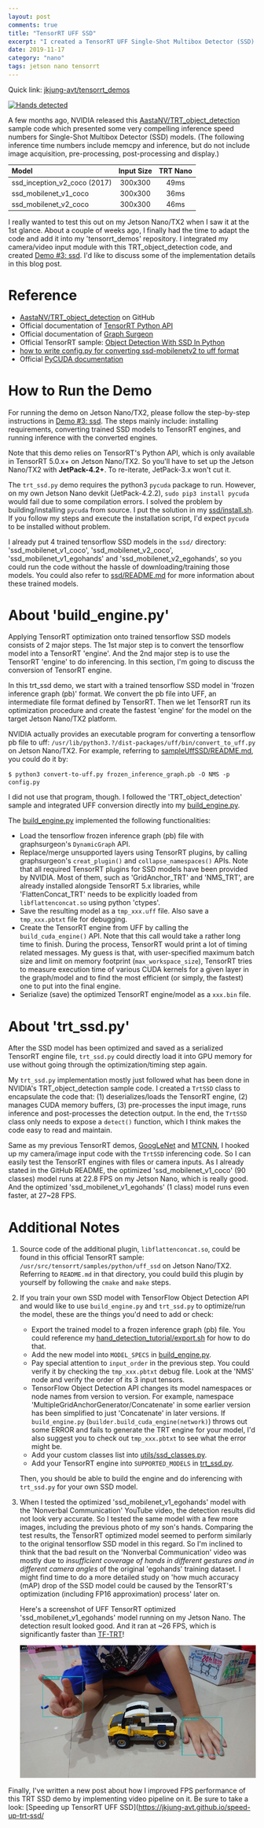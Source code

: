 ```yaml
---
layout: post
comments: true
title: "TensorRT UFF SSD"
excerpt: "I created a TensorRT UFF Single-Shot Multibox Detector (SSD) demo based on NVIDIA's sample code.  It runs extremely fast on Jetson Nano/TX2."
date: 2019-11-17
category: "nano"
tags: jetson nano tensorrt
---
```


Quick link: [jkjung-avt/tensorrt_demos](https://github.com/jkjung-avt/tensorrt_demos)

[![Hands detected](https://raw.githubusercontent.com/jkjung-avt/tensorrt_demos/master/doc/hands.png)](https://youtu.be/3ieN5BBdDF0)

A few months ago, NVIDIA released this [AastaNV/TRT_object_detection](https://github.com/AastaNV/TRT_object_detection) sample code which presented some very compelling inference speed numbers for Single-Shot Multibox Detector (SSD) models.  (The following inference time numbers include memcpy and inference, but do not include image acquisition, pre-processing, post-processing and display.) 

|            Model             | Input Size | TRT Nano |
|:-----------------------------|:----------:|:--------:|
| ssd_inception_v2_coco (2017) |   300x300  |   49ms   |
| ssd_mobilenet_v1_coco        |   300x300  |   36ms   |
| ssd_mobilenet_v2_coco        |   300x300  |   46ms   |

I really wanted to test this out on my Jetson Nano/TX2 when I saw it at the 1st glance.  About a couple of weeks ago, I finally had the time to adapt the code and add it into my 'tensorrt_demos' repository.  I integrated my camera/video input module with this TRT_object_detection code, and created [Demo #3: ssd](https://github.com/jkjung-avt/tensorrt_demos#ssd).  I'd like to discuss some of the implementation details in this blog post.

# Reference

* [AastaNV/TRT_object_detection](https://github.com/AastaNV/TRT_object_detection) on GitHub
* Official documentation of [TensorRT Python API](https://docs.nvidia.com/deeplearning/sdk/tensorrt-api/python_api/)
* Official documentation of [Graph Surgeon](https://docs.nvidia.com/deeplearning/sdk/tensorrt-api/python_api/graphsurgeon/graphsurgeon.html)
* Official TensorRT sample: [Object Detection With SSD In Python](https://docs.nvidia.com/deeplearning/sdk/tensorrt-sample-support-guide/index.html#uff_ssd)
* [how to write config.py for converting ssd-mobilenetv2 to uff format](https://devtalk.nvidia.com/default/topic/1050465/jetson-nano/how-to-write-config-py-for-converting-ssd-mobilenetv2-to-uff-format/post/5333033/#5333033)
* Official [PyCUDA documentation](https://documen.tician.de/pycuda/)

# How to Run the Demo

For running the demo on Jetson Nano/TX2, please follow the step-by-step instructions in [Demo #3: ssd](https://github.com/jkjung-avt/tensorrt_demos#ssd).  The steps mainly include: installing requirements, converting trained SSD models to TensorRT engines, and running inference with the converted engines.

Note that this demo relies on TensorRT's Python API, which is only available in TensorRT 5.0.x+ on Jetson Nano/TX2.  So you'll have to set up the Jetson Nano/TX2 with **JetPack-4.2+**.  To re-iterate, JetPack-3.x won't cut it.

The `trt_ssd.py` demo requires the python3 `pycuda` package to run.  However, on my own Jetson Nano devkit (JetPack-4.2.2), `sudo pip3 install pycuda` would fail due to some compilation errors.  I solved the problem by building/installing `pycuda` from source.  I put the solution in my [ssd/install.sh](https://github.com/jkjung-avt/tensorrt_demos/blob/master/ssd/install.sh).  If you follow my steps and execute the installation script, I'd expect `pycuda` to be installed without problem.

I already put 4 trained tensorflow SSD models in the `ssd/` directory: 'ssd_mobilenet_v1_coco', 'ssd_mobilenet_v2_coco', 'ssd_mobilenet_v1_egohands' and 'ssd_mobilenet_v2_egohands', so you could run the code without the hassle of downloading/training those models.  You could also refer to [ssd/README.md](https://github.com/jkjung-avt/tensorrt_demos/blob/master/ssd/README.md) for more information about these trained models.

# About 'build_engine.py'

Applying TensorRT optimization onto trained tensorflow SSD models consists of 2 major steps.  The 1st major step is to convert the tensorflow model into a TensorRT 'engine'.  And the 2nd major step is to use the TensorRT 'engine' to do inferencing.  In this section, I'm going to discuss the conversion of TensorRT engine.

In this trt_ssd demo, we start with a trained tensorflow SSD model in 'frozen inference graph (pb)' format.  We convert the pb file into UFF, an intermediate file format defined by TensorRT.  Then we let TensorRT run its optimization procedure and create the fastest 'engine' for the model on the target Jetson Nano/TX2 platform.

NVIDIA actually provides an executable program for converting a tensorflow pb file to uff: `/usr/lib/python3.?/dist-packages/uff/bin/convert_to_uff.py` on Jetson Nano/TX2.  For example, referring to [sampleUffSSD/README.md](https://github.com/NVIDIA/TensorRT/tree/release/6.0/samples/opensource/sampleUffSSD), you could do it by:

```shell
$ python3 convert-to-uff.py frozen_inference_graph.pb -O NMS -p config.py
```

I did not use that program, though.  I followed the 'TRT_object_detection' sample and integrated UFF conversion directly into my [build_engine.py](https://github.com/jkjung-avt/tensorrt_demos/blob/master/ssd/build_engine.py).

The [build_engine.py](https://github.com/jkjung-avt/tensorrt_demos/blob/master/ssd/build_engine.py) implemented the following functionalities:

* Load the tensorflow frozen inference graph (pb) file with graphsurgeon's `DynamicGraph` API.
* Replace/merge unsupported layers using TensorRT plugins, by calling graphsurgeon's `creat_plugin()` and `collapse_namespaces()` APIs.  Note that all required TensorRT plugins for SSD models have been provided by NVIDIA.  Most of them, such as 'GridAnchor_TRT' and 'NMS_TRT', are already installed alongside TensorRT 5.x libraries, while 'FlattenConcat_TRT' needs to be explicitly loaded from `libflattenconcat.so` using python 'ctypes'.
* Save the resulting model as a `tmp_xxx.uff` file.  Also save a `tmp_xxx.pbtxt` file for debugging.
* Create the TensorRT engine from UFF by calling the `build_cuda_engine()` API.  Note that this call would take a rather long time to finish.  During the process, TensorRT would print a lot of timing related messages.  My guess is that, with user-specified maximum batch size and limit on memory footprint (`max_workspace_size`), TensorRT tries to measure execution time of various CUDA kernels for a given layer in the graph/model and to find the most efficient (or simply, the fastest) one to put into the final engine.
* Serialize (save) the optimized TensorRT engine/model as a `xxx.bin` file.

# About 'trt_ssd.py'

After the SSD model has been optimized and saved as a serialized TensorRT engine file, `trt_ssd.py` could directly load it into GPU memory for use without going through the optimization/timing step again.

My `trt_ssd.py` implementation mostly just followed what has been done in NVIDIA's TRT_object_detection sample code.  I created a `TrtSSD` class to encapsulate the code that: (1) deserializes/loads the TensorRT engine, (2) manages CUDA memory buffers, (3) pre-processes the input image, runs inference and post-processes the detection output.  In the end, the `TrtSSD` class only needs to expose a `detect()` function, which I think makes the code easy to read and maintain.

Same as my previous TensorRT demos, [GoogLeNet](https://jkjung-avt.github.io/tensorrt-googlenet/) and [MTCNN](https://jkjung-avt.github.io/tensorrt-mtcnn/), I hooked up my camera/image input code with the `TrtSSD` inferencing code.  So I can easily test the TensorRT engines with files or camera inputs.  As I already stated in the GitHub README, the optimized 'ssd_mobilenet_v1_coco' (90 classes) model runs at 22.8 FPS on my Jetson Nano, which is really good.  And the optimized 'ssd_mobilenet_v1_egohands' (1 class) model runs even faster, at 27~28 FPS.

# Additional Notes

1. Source code of the additional plugin, `libflattenconcat.so`, could be found in this official TensorRT sample: `/usr/src/tensorrt/samples/python/uff_ssd` on Jetson Nano/TX2.  Referring to `README.md` in that directory, you could build this plugin by yourself by following the `cmake` and `make` steps.

2. If you train your own SSD model with TensorFlow Object Detection API and would like to use `build_engine.py` and `trt_ssd.py` to optimize/run the model, these are the things you'd need to add or check:

   * Export the trained model to a frozen inference graph (pb) file.  You could reference my [hand_detection_tutorial/export.sh](https://github.com/jkjung-avt/hand-detection-tutorial/blob/master/export.sh) for how to do that.
   * Add the new model into `MODEL_SPECS` in [build_engine.py](https://github.com/jkjung-avt/tensorrt_demos/blob/master/ssd/build_engine.py).
   * Pay special attention to `input_order` in the previous step.  You could verify it by checking the `tmp_xxx.pbtxt` debug file.  Look at the 'NMS' node and verify the order of its 3 input tensors.
   * TensorFlow Object Detection API changes its model namespaces or node names from version to version.  For example, namespace 'MultipleGridAnchorGenerator/Concatenate' in some earlier version has been simplified to just 'Concatenate' in later versions.  If `build_engine.py` (`builder.build_cuda_engine(network)`) throws out some ERROR and fails to generate the TRT engine for your model, I'd also suggest you to check out `tmp_xxx.pbtxt` to see what the error might be.
   * Add your custom classes list into [utils/ssd_classes.py](https://github.com/jkjung-avt/tensorrt_demos/blob/master/utils/ssd_classes.py).
   * Add your TensorRT engine into `SUPPORTED_MODELS` in [trt_ssd.py](https://github.com/jkjung-avt/tensorrt_demos/blob/master/trt_ssd.py).

   Then, you should be able to build the engine and do inferencing with `trt_ssd.py` for your own SSD model.

3. When I tested the optimized 'ssd_mobilenet_v1_egohands' model with the 'Nonverbal Communication' YouTube video, the detection results did not look very accurate.  So I tested the same model with a few more images, including the previous photo of my son's hands.  Comparing the test results, the TensorRT optimized model seemed to perform similarly to the original tensorflow SSD model in this regard.  So I'm inclined to think that the bad result on the 'Nonverbal Communication' video was mostly due to *insufficient coverage of hands in different gestures and in different camera angles* of the original 'egohands' training dataset.  I might find time to do a more detailed study on 'how much accuracy (mAP) drop of the SSD model could be caused by the TensorRT's optimization (including FP16 approximation) process' later on.

   Here's a screenshot of UFF TensorRT optimized 'ssd_mobilenet_v1_egohands' model running on my Jetson Nano.  The detection result looked good.  And it ran at ~26 FPS, which is significantly faster than [TF-TRT](https://jkjung-avt.github.io/tf-trt-on-nano/)!

   ![JK son's hands detected by TensorRT optimized ssd_mobilenet_v1_egohands model](/assets/2019-11-17-tensorrt-ssd/sons_hands.png)

Finally, I've written a new post about how I improved FPS performance of this TRT SSD demo by implementing video pipeline on it.  Be sure to take a look: [Speeding up TensorRT UFF SSD](https://jkjung-avt.github.io/speed-up-trt-ssd/
